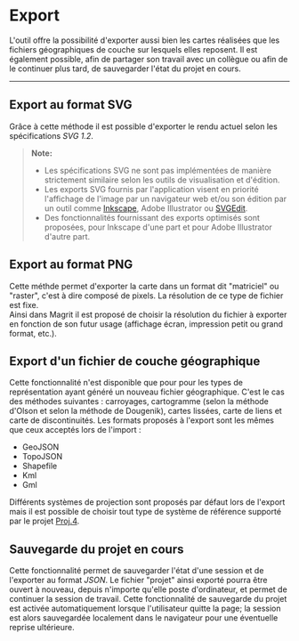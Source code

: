 Export
===================

L'outil offre la possibilité d'exporter aussi bien les cartes réalisées que les fichiers géographiques de couche sur lesquels elles reposent.
Il est également possible, afin de partager son travail avec un collègue ou afin de le continuer plus tard, de sauvegarder l'état du projet en cours.


----------


Export au format SVG
-------------

Grâce à cette méthode il est possible d'exporter le rendu actuel selon les spécifications *SVG 1.2*.

> **Note:**
> * Les spécifications SVG ne sont pas implémentées de manière strictement similaire selon les outils de visualisation et d'édition.
> * Les exports SVG fournis par l'application visent en priorité l'affichage de l'image par un navigateur web et/ou son édition par un outil comme [Inkscape], Adobe Illustrator ou [SVGEdit].
> * Des fonctionnalités fournissant des exports optimisés sont proposées, pour Inkscape d'une part et pour Adobe Illustrator d'autre part.



Export au format PNG
-------------
Cette méthde permet d'exporter la carte dans un format dit "matriciel" ou "raster", c'est à dire composé de pixels.
La résolution de ce type de fichier est fixe.  
Ainsi dans Magrit il est proposé de choisir la résolution du fichier à exporter en fonction de son futur usage (affichage écran, impression petit ou grand format, etc.).

Export d'un fichier de couche géographique
-------------

Cette fonctionnalité n'est disponible que pour pour les types de représentation ayant généré un nouveau fichier géographique.
C'est le cas des méthodes suivantes : carroyages, cartogramme (selon la méthode d'Olson et selon la méthode de Dougenik), cartes lissées, carte de liens et carte de discontinuités.
Les formats proposés à l'export sont les mêmes que ceux acceptés lors de l'import :
- GeoJSON
- TopoJSON
- Shapefile
- Kml
- Gml

Différents systèmes de projection sont proposés par défaut lors de l'export mais il est possible de choisir tout type de système de référence supporté par le projet [Proj.4].

Sauvegarde du projet en cours
-------------

Cette fonctionnalité permet de sauvegarder l'état d'une session et de l'exporter au format *JSON*.
Le fichier "projet" ainsi exporté pourra être ouvert à nouveau, depuis n'importe qu'elle poste d'ordinateur, et permet de continuer la session de travail.
Cette fonctionnalité de sauvegarde du projet est activée automatiquement lorsque l'utilisateur quitte la page; la session est alors sauvegardée localement dans le navigateur pour une éventuelle reprise ultérieure.


  [Inkscape]: https://inkscape.org
  [SVGEdit]: https://github.com/SVG-Edit/svgedit
  [Proj.4]: https://github.com/OSGeo/proj.4/wiki
